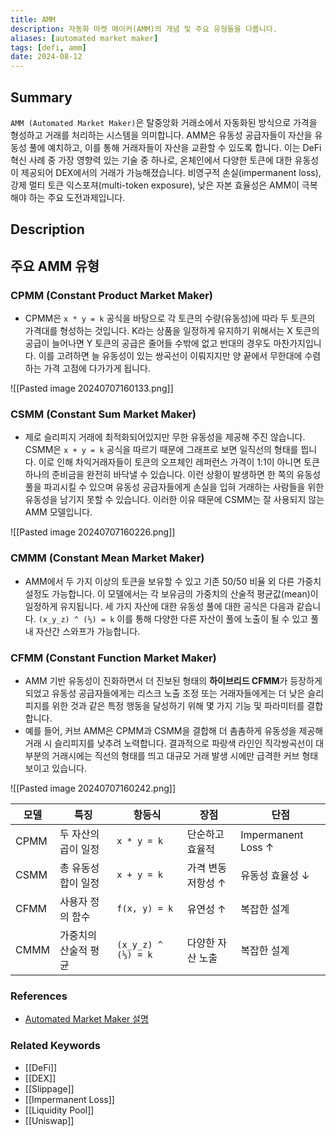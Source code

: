 ```yaml
---
title: AMM
description: 자동화 마켓 메이커(AMM)의 개념 및 주요 유형들을 다룹니다.
aliases: [automated market maker]
tags: [defi, amm]
date: 2024-08-12
---
```


## Summary

`AMM (Automated Market Maker)`은 탈중앙화 거래소에서 자동화된 방식으로 가격을 형성하고 거래를 처리하는 시스템을 의미합니다. AMM은 유동성 공급자들이 자산을 유동성 풀에 예치하고, 이를 통해 거래자들이 자산을 교환할 수 있도록 합니다.
이는 DeFi 혁신 사례 중 가장 영향력 있는 기술 중 하나로, 온체인에서 다양한 토큰에 대한 유동성이 제공되어 DEX에서의 거래가 가능해졌습니다. 비영구적 손실(impermanent loss), 강제 멀티 토큰 익스포져(multi-token exposure), 낮은 자본 효율성은 AMM이 극복해야 하는 주요 도전과제입니다.

## Description

## 주요 AMM 유형

### CPMM (Constant Product Market Maker)

- CPMM은 `x * y = k` 공식을 바탕으로 각 토큰의 수량(유동성)에 따라 두 토큰의 가격대를 형성하는 것입니다. K라는 상품을 일정하게 유지하기 위해서는 X 토큰의 공급이 늘어나면 Y 토큰의 공급은 줄어들 수밖에 없고 반대의 경우도 마찬가지입니다. 이를 고려하면 늘 유동성이 있는 쌍곡선이 이뤄지지만 양 끝에서 무한대에 수렴하는 가격 고점에 다가가게 됩니다.

![[Pasted image 20240707160133.png]]

### CSMM (Constant Sum Market Maker)

- 제로 슬리피지 거래에 최적화되어있지만 무한 유동성을 제공해 주진 않습니다. CSMM은 `x + y = k` 공식을 따르기 때문에 그래프로 보면 일직선의 형태를 띕니다. 이로 인해 차익거래자들이 토큰의 오프체인 레퍼런스 가격이 1:1이 아니면 토큰 하나의 준비금을 완전히 바닥낼 수 있습니다. 이런 상황이 발생하면 한 쪽의 유동성 풀을 파괴시킬 수 있으며 유동성 공급자들에게 손실을 입혀 거래하는 사람들을 위한 유동성을 남기지 못할 수 있습니다. 이러한 이유 때문에 CSMM는 잘 사용되지 않는 AMM 모델입니다.

![[Pasted image 20240707160226.png]]

### CMMM (Constant Mean Market Maker)

- AMM에서 두 가지 이상의 토큰을 보유할 수 있고 기존 50/50 비율 외 다른 가중치 설정도 가능합니다. 이 모델에서는 각 보유금의 가중치의 산술적 평균값(mean)이 일정하게 유지됩니다. 세 가지 자산에 대한 유동성 풀에 대한 공식은 다음과 같습니다. `(x_y_z) ^ (⅓) = k` 이를 통해 다양한 다른 자산이 풀에 노출이 될 수 있고 풀 내 자산간 스와프가 가능합니다.

### CFMM (Constant Function Market Maker)

- AMM 기반 유동성이 진화하면서 더 진보된 형태의 **하이브리드 CFMM**가 등장하게 되었고 유동성 공급자들에게는 리스크 노출 조정 또는 거래자들에게는 더 낮은 슬리피지를 위한 것과 같은 특정 행동을 달성하기 위해 몇 가지 기능 및 파라미터를 결합합니다.
- 예를 들어, 커브 AMM은 CPMM과 CSMM을 결합해 더 촘촘하게 유동성을 제공해 거래 시 슬리피지를 낮추려 노력합니다. 결과적으로 파랑색 라인인 직각쌍곡선이 대부분의 거래시에는 직선의 형태를 띄고 대규모 거래 발생 시에만 급격한 커브 형태 보이고 있습니다.

![[Pasted image 20240707160242.png]]

| 모델 | 특징                 | 항등식              | 장점               | 단점               |
| ---- | -------------------- | ------------------- | ------------------ | ------------------ |
| CPMM | 두 자산의 곱이 일정  | `x * y = k`         | 단순하고 효율적    | Impermanent Loss ↑ |
| CSMM | 총 유동성 합이 일정  | `x + y = k`         | 가격 변동 저항성 ↑ | 유동성 효율성 ↓    |
| CFMM | 사용자 정의 함수     | `f(x, y) = k`       | 유연성 ↑           | 복잡한 설계        |
| CMMM | 가중치의 산술적 평균 | `(x_y_z) ^ (⅓) = k` | 다양한 자산 노출   | 복잡한 설계        |

### References

- [Automated Market Maker 설명](https://blog.chain.link/automated-market-maker-amm-korean/)

### Related Keywords

- [[DeFi]]
- [[DEX]]
- [[Slippage]]
- [[Impermanent Loss]]
- [[Liquidity Pool]]
- [[Uniswap]]
